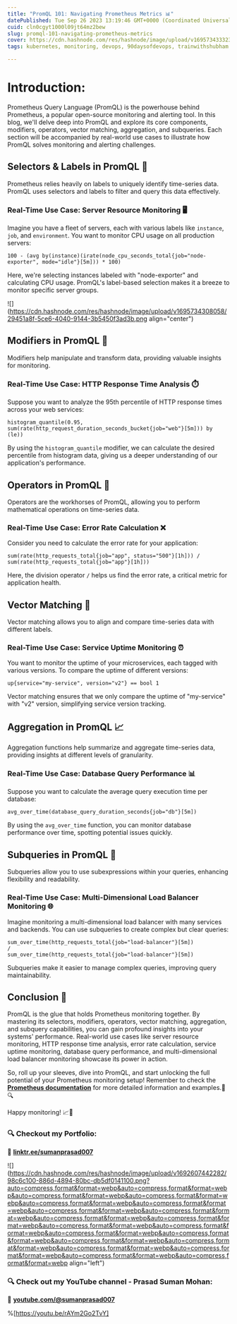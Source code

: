 ```yaml
---
title: "PromQL 101: Navigating Prometheus Metrics 📊"
datePublished: Tue Sep 26 2023 13:19:46 GMT+0000 (Coordinated Universal Time)
cuid: cln0cgyt1000l09jt64mz2bew
slug: promql-101-navigating-prometheus-metrics
cover: https://cdn.hashnode.com/res/hashnode/image/upload/v1695734333231/20f141d2-8862-47e2-9640-5484dc0ebafe.gif
tags: kubernetes, monitoring, devops, 90daysofdevops, trainwithshubham

---
```


# **Introduction:**

Prometheus Query Language (PromQL) is the powerhouse behind Prometheus, a popular open-source monitoring and alerting tool. In this blog, we'll delve deep into PromQL and explore its core components, modifiers, operators, vector matching, aggregation, and subqueries. Each section will be accompanied by real-world use cases to illustrate how PromQL solves monitoring and alerting challenges.

## **Selectors & Labels in PromQL 🎯**

Prometheus relies heavily on labels to uniquely identify time-series data. PromQL uses selectors and labels to filter and query this data effectively.

### **Real-Time Use Case: Server Resource Monitoring 🖥️**

Imagine you have a fleet of servers, each with various labels like `instance`, `job`, and `environment`. You want to monitor CPU usage on all production servers:

```plaintext
100 - (avg by(instance)(irate(node_cpu_seconds_total{job="node-exporter", mode="idle"}[5m])) * 100)
```

Here, we're selecting instances labeled with "node-exporter" and calculating CPU usage. PromQL's label-based selection makes it a breeze to monitor specific server groups.

![](https://cdn.hashnode.com/res/hashnode/image/upload/v1695734308058/29451a8f-5ce6-4040-9144-3b5450f3ad3b.png align="center")

## **Modifiers in PromQL 🔄**

Modifiers help manipulate and transform data, providing valuable insights for monitoring.

### **Real-Time Use Case: HTTP Response Time Analysis ⏱️**

Suppose you want to analyze the 95th percentile of HTTP response times across your web services:

```plaintext
histogram_quantile(0.95, sum(rate(http_request_duration_seconds_bucket{job="web"}[5m])) by (le))
```

By using the `histogram_quantile` modifier, we can calculate the desired percentile from histogram data, giving us a deeper understanding of our application's performance.

## **Operators in PromQL 🧮**

Operators are the workhorses of PromQL, allowing you to perform mathematical operations on time-series data.

### **Real-Time Use Case: Error Rate Calculation ❌**

Consider you need to calculate the error rate for your application:

```plaintext
sum(rate(http_requests_total{job="app", status="500"}[1h])) / sum(rate(http_requests_total{job="app"}[1h]))
```

Here, the division operator `/` helps us find the error rate, a critical metric for application health.

## **Vector Matching 🧩**

Vector matching allows you to align and compare time-series data with different labels.

### **Real-Time Use Case: Service Uptime Monitoring ⏰**

You want to monitor the uptime of your microservices, each tagged with various versions. To compare the uptime of different versions:

```plaintext
up{service="my-service", version="v2"} == bool 1
```

Vector matching ensures that we only compare the uptime of "my-service" with "v2" version, simplifying service version tracking.

## **Aggregation in PromQL 📈**

Aggregation functions help summarize and aggregate time-series data, providing insights at different levels of granularity.

### **Real-Time Use Case: Database Query Performance 📊**

Suppose you want to calculate the average query execution time per database:

```plaintext
avg_over_time(database_query_duration_seconds{job="db"}[5m])
```

By using the `avg_over_time` function, you can monitor database performance over time, spotting potential issues quickly.

## **Subqueries in PromQL 🔄**

Subqueries allow you to use subexpressions within your queries, enhancing flexibility and readability.

### **Real-Time Use Case: Multi-Dimensional Load Balancer Monitoring 🌐**

Imagine monitoring a multi-dimensional load balancer with many services and backends. You can use subqueries to create complex but clear queries:

```plaintext
sum_over_time(http_requests_total{job="load-balancer"}[5m])
/
sum_over_time(http_requests_total{job="load-balancer"}[5m])
```

Subqueries make it easier to manage complex queries, improving query maintainability.

## **Conclusion 🎉**

PromQL is the glue that holds Prometheus monitoring together. By mastering its selectors, modifiers, operators, vector matching, aggregation, and subquery capabilities, you can gain profound insights into your systems' performance. Real-world use cases like server resource monitoring, HTTP response time analysis, error rate calculation, service uptime monitoring, database query performance, and multi-dimensional load balancer monitoring showcase its power in action.

So, roll up your sleeves, dive into PromQL, and start unlocking the full potential of your Prometheus monitoring setup! Remember to check the [**Prometheus documentation**](https://prometheus.io/docs/prometheus/latest/querying/examples/) for more detailed information and examples.🚀🔍

Happy monitoring! 📈🔔

### **🔍 Checkout my Portfolio:**

**🔗** [**linktr.ee/sumanprasad007**](http://linktr.ee/sumanprasad007)

![](https://cdn.hashnode.com/res/hashnode/image/upload/v1692607442282/98c6c100-886d-4894-80bc-db5df0141100.png?auto=compress,format&format=webp&auto=compress,format&format=webp&auto=compress,format&format=webp&auto=compress,format&format=webp&auto=compress,format&format=webp&auto=compress,format&format=webp&auto=compress,format&format=webp&auto=compress,format&format=webp&auto=compress,format&format=webp&auto=compress,format&format=webp&auto=compress,format&format=webp&auto=compress,format&format=webp&auto=compress,format&format=webp&auto=compress,format&format=webp&auto=compress,format&format=webp&auto=compress,format&format=webp&auto=compress,format&format=webp&auto=compress,format&format=webp&auto=compress,format&format=webp&auto=compress,format&format=webp align="left")

### **🔍 Check out my YouTube channel - Prasad Suman Mohan:**

🔗 [**youtube.com/@sumanprasad007**](http://youtube.com/@sumanprasad007)

%[https://youtu.be/rAYm2Go2TvY]